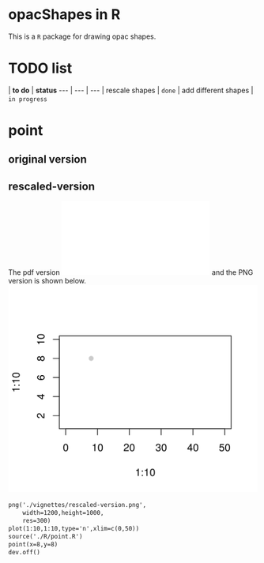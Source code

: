 # opacShapes in R
This is a `R` package for drawing opac shapes.

# TODO list
| __to do__ | __status__
--- | --- | ---
| rescale shapes | `done`
| add different shapes | `in progress`

# point
## original version


## rescaled-version

The pdf version ![figure 1](./vignettes/test.pdf) and the PNG version is shown below.![png](./vignettes/rescaled-version.png)

```{r}
png('./vignettes/rescaled-version.png',
    width=1200,height=1000,
    res=300)
plot(1:10,1:10,type='n',xlim=c(0,50))
source('./R/point.R')
point(x=8,y=8)
dev.off()
```


